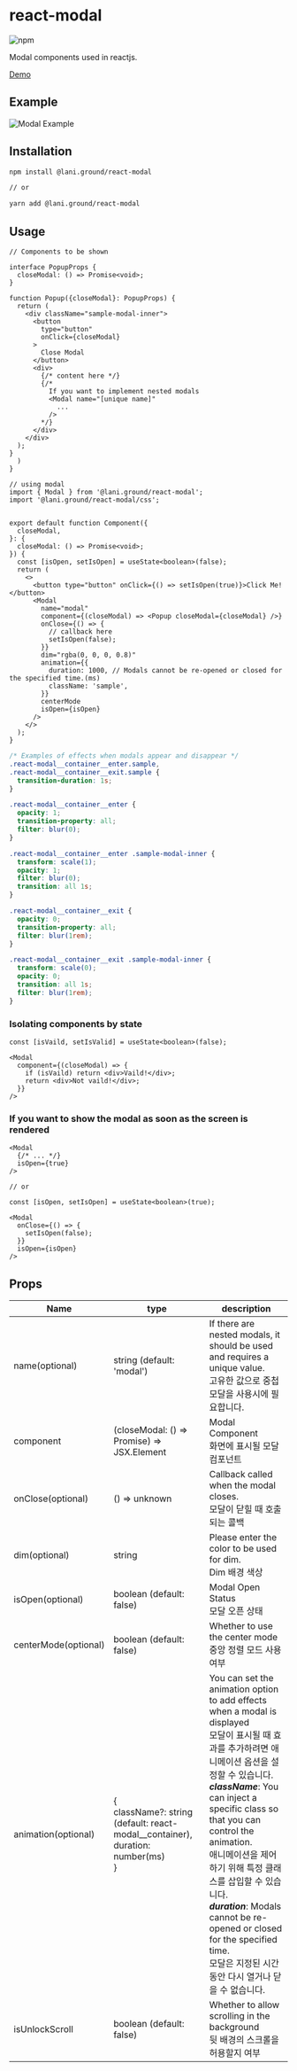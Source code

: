 # react-modal

![npm](https://img.shields.io/npm/v/%40lani.ground%2Freact-modal)

Modal components used in reactjs.

[Demo](https://laniground.com/playground/react-modal)

## Example

![Modal Example](https://laniground.com/assets/example/react-modal_new.gif)

## Installation

```bash
npm install @lani.ground/react-modal

// or

yarn add @lani.ground/react-modal
```

## Usage

```tsx
// Components to be shown

interface PopupProps {
  closeModal: () => Promise<void>;
}

function Popup({closeModal}: PopupProps) {
  return (
    <div className="sample-modal-inner">
      <button
        type="button"
        onClick={closeModal}
      >
        Close Modal
      </button>
      <div>
        {/* content here */}
        {/*
          If you want to implement nested modals
          <Modal name="[unique name]"
            ...
          />
        */}
      </div>
    </div>
  );
}
  )
}
```

```tsx
// using modal
import { Modal } from '@lani.ground/react-modal';
import '@lani.ground/react-modal/css';


export default function Component({
  closeModal,
}: {
  closeModal: () => Promise<void>;
}) {
  const [isOpen, setIsOpen] = useState<boolean>(false);
  return (
    <>
      <button type="button" onClick={() => setIsOpen(true)}>Click Me!</button>
      <Modal
        name="modal"
        component={(closeModal) => <Popup closeModal={closeModal} />}
        onClose={() => {
          // callback here
          setIsOpen(false);
        }}
        dim="rgba(0, 0, 0, 0.8)"
        animation={{
          duration: 1000, // Modals cannot be re-opened or closed for the specified time.(ms)
          className: 'sample',
        }}
        centerMode
        isOpen={isOpen}
      />
    </>
  );
}
```

```css
/* Examples of effects when modals appear and disappear */
.react-modal__container__enter.sample,
.react-modal__container__exit.sample {
  transition-duration: 1s;
}

.react-modal__container__enter {
  opacity: 1;
  transition-property: all;
  filter: blur(0);
}

.react-modal__container__enter .sample-modal-inner {
  transform: scale(1);
  opacity: 1;
  filter: blur(0);
  transition: all 1s;
}

.react-modal__container__exit {
  opacity: 0;
  transition-property: all;
  filter: blur(1rem);
}

.react-modal__container__exit .sample-modal-inner {
  transform: scale(0);
  opacity: 0;
  transition: all 1s;
  filter: blur(1rem);
}
```

### Isolating components by state

``` tsx
const [isVaild, setIsValid] = useState<boolean>(false);

<Modal
  component={(closeModal) => {
    if (isVaild) return <div>Vaild!</div>;
    return <div>Not vaild!</div>;
  }}
/>
```

### If you want to show the modal as soon as the screen is rendered

``` tsx
<Modal
  {/* ... */}
  isOpen={true}
/>

// or

const [isOpen, setIsOpen] = useState<boolean>(true);

<Modal
  onClose={() => {
    setIsOpen(false);
  }}
  isOpen={isOpen}
/>

```


## Props

| Name                   | type                                                                                                   | description                                                                                                                                                                                                                                                                                                                                                                                                                                                              |
| ---------------------- | ------------------------------------------------------------------------------------------------------ | ------------------------------------------------------------------------------------------------------------------------------------------------------------------------------------------------------------------------------------------------------------------------------------------------------------------------------------------------------------------------------------------------------------------------------------------------------------------------ |
| name(optional)         | string (default: 'modal')                                                                              | If there are nested modals, it should be used and requires a unique value.<br /> 고유한 값으로 중첩 모달을 사용시에 필요합니다.                                                                                                                                                                                                                                                                                                                                          |                                                                                                                                                |
| component              | (closeModal: () => Promise<void>) => JSX.Element                                                       | Modal Component<br /> 화면에 표시될 모달 컴포넌트                                                                                                                                                                                                                                                                                                                                                                                                                        |
| onClose(optional) | () => unknown                                                                                          | Callback called when the modal closes.<br />모달이 닫힐 때 호출되는 콜백                                                                                                                                                                                                                                                                                                                                                      |
| dim(optional)          | string                                                                                                 | Please enter the color to be used for dim.<br /> Dim 배경 색상                                                                                                                                                                                                                                                                                                                                                                                                           |
| isOpen(optional)       | boolean (default: false)                                                                               | Modal Open Status<br /> 모달 오픈 상태                                                                                                                                                                                                                                                                                                                                        |
| centerMode(optional)   | boolean (default: false)                                                                               | Whether to use the center mode<br /> 중앙 정렬 모드 사용 여부                                                                                                                                                                                                                                                                                                                                                                                                            |
| animation(optional)    | {<br />className?: string<br />(default: react-modal\_\_container), <br /> duration: number(ms)<br />} | You can set the animation option to add effects when a modal is displayed<br /> 모달이 표시될 때 효과를 추가하려면 애니메이션 옵션을 설정할 수 있습니다.<br /> **_className_**: You can inject a specific class so that you can control the animation. <br /> 애니메이션을 제어하기 위해 특정 클래스를 삽입할 수 있습니다.<br />**_duration_**: Modals cannot be re-opened or closed for the specified time.<br /> 모달은 지정된 시간 동안 다시 열거나 닫을 수 없습니다. |
isUnlockScroll | boolean (default: false) | Whether to allow scrolling in the background<br /> 뒷 배경의 스크롤을 허용할지 여부                                                                                                                                                                                                                                                                                                                                                                                               |
